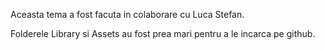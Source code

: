 Aceasta tema a fost facuta in colaborare cu Luca Stefan.

Folderele Library si Assets au fost prea mari pentru a le incarca pe github.
